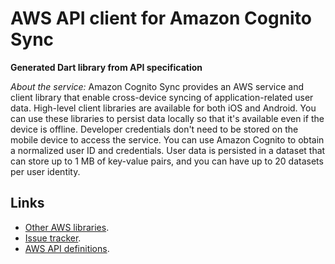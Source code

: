# AWS API client for Amazon Cognito Sync

**Generated Dart library from API specification**

*About the service:*
Amazon Cognito Sync provides an AWS service and client library that enable
cross-device syncing of application-related user data. High-level client
libraries are available for both iOS and Android. You can use these
libraries to persist data locally so that it's available even if the device
is offline. Developer credentials don't need to be stored on the mobile
device to access the service. You can use Amazon Cognito to obtain a
normalized user ID and credentials. User data is persisted in a dataset that
can store up to 1 MB of key-value pairs, and you can have up to 20 datasets
per user identity.

## Links

- [Other AWS libraries](https://github.com/agilord/aws_client/tree/master/generated).
- [Issue tracker](https://github.com/agilord/aws_client/issues).
- [AWS API definitions](https://github.com/aws/aws-sdk-js/tree/master/apis).
